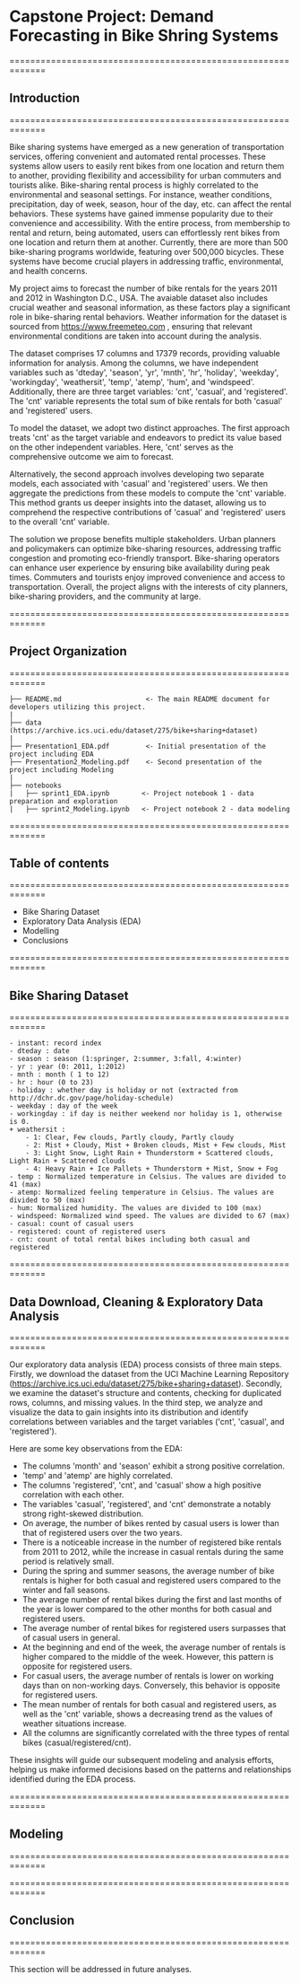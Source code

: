 # Capstone Project: Demand Forecasting in Bike Shring Systems
=============================================================
## Introduction
=============================================================

Bike sharing systems have emerged as a new generation of transportation services, offering convenient and automated rental processes. These systems allow users to easily rent bikes from one location and return them to another, providing flexibility and accessibility for urban commuters and tourists alike. Bike-sharing rental process is highly correlated to the environmental and seasonal settings. For instance, weather conditions, precipitation, day of week, season, hour of the day, etc. can affect the rental behaviors. 
These systems have gained immense popularity due to their convenience and accessibility. With the entire process, from membership to rental and return, being automated, users can effortlessly rent bikes from one location and return them at another. Currently, there are more than 500 bike-sharing programs worldwide, featuring over 500,000 bicycles. These systems have become crucial players in addressing traffic, environmental, and health concerns.

My project aims to forecast the number of bike rentals for the years 2011 and 2012 in Washington D.C., USA. The avaiable dataset also includes crucial weather and seasonal information, as these factors play a significant role in bike-sharing rental behaviors. Weather information for the dataset is sourced from https://www.freemeteo.com , ensuring that relevant environmental conditions are taken into account during the analysis.

The dataset comprises 17 columns and 17379 records, providing valuable information for analysis. Among the columns, we have independent variables such as 'dteday', 'season', 'yr', 'mnth', 'hr', 'holiday', 'weekday', 'workingday', 'weathersit', 'temp', 'atemp', 'hum', and 'windspeed'. Additionally, there are three target variables: 'cnt', 'casual', and 'registered'. The 'cnt' variable represents the total sum of bike rentals for both 'casual' and 'registered' users.

To model the dataset, we adopt two distinct approaches. The first approach treats 'cnt' as the target variable and endeavors to predict its value based on the other independent variables. Here, 'cnt' serves as the comprehensive outcome we aim to forecast.

Alternatively, the second approach involves developing two separate models, each associated with 'casual' and 'registered' users. We then aggregate the predictions from these models to compute the 'cnt' variable. This method grants us deeper insights into the dataset, allowing us to comprehend the respective contributions of 'casual' and 'registered' users to the overall 'cnt' variable.

The solution we propose benefits multiple stakeholders. Urban planners and policymakers can optimize bike-sharing resources, addressing traffic congestion and promoting eco-friendly transport. Bike-sharing operators can enhance user experience by ensuring bike availability during peak times. Commuters and tourists enjoy improved convenience and access to transportation. Overall, the project aligns with the interests of city planners, bike-sharing providers, and the community at large.

=============================================================
## Project Organization
=============================================================
    
    ├── README.md                     <- The main README document for developers utilizing this project.
    |
    ├── data (https://archive.ics.uci.edu/dataset/275/bike+sharing+dataset)   
    |
    ├── Presentation1_EDA.pdf         <- Initial presentation of the project including EDA
    ├── Presentation2_Modeling.pdf    <- Second presentation of the project including Modeling
    |
    ├── notebooks
    |   ├── sprint1_EDA.ipynb        <- Project notebook 1 - data preparation and exploration
    |   ├── sprint2_Modeling.ipynb   <- Project notebook 2 - data modeling
 

=============================================================
## Table of contents
=============================================================

- Bike Sharing Dataset 
- Exploratory Data Analysis (EDA)
- Modelling
- Conclusions

=============================================================
## Bike Sharing Dataset
=============================================================

	- instant: record index
	- dteday : date
	- season : season (1:springer, 2:summer, 3:fall, 4:winter)
	- yr : year (0: 2011, 1:2012)
	- mnth : month ( 1 to 12)
	- hr : hour (0 to 23)
	- holiday : whether day is holiday or not (extracted from http://dchr.dc.gov/page/holiday-schedule)
	- weekday : day of the week
	- workingday : if day is neither weekend nor holiday is 1, otherwise is 0.
	+ weathersit : 
		- 1: Clear, Few clouds, Partly cloudy, Partly cloudy
		- 2: Mist + Cloudy, Mist + Broken clouds, Mist + Few clouds, Mist
		- 3: Light Snow, Light Rain + Thunderstorm + Scattered clouds, Light Rain + Scattered clouds
		- 4: Heavy Rain + Ice Pallets + Thunderstorm + Mist, Snow + Fog
	- temp : Normalized temperature in Celsius. The values are divided to 41 (max)
	- atemp: Normalized feeling temperature in Celsius. The values are divided to 50 (max)
	- hum: Normalized humidity. The values are divided to 100 (max)
	- windspeed: Normalized wind speed. The values are divided to 67 (max)
	- casual: count of casual users
	- registered: count of registered users
	- cnt: count of total rental bikes including both casual and registered

=============================================================
## Data Download, Cleaning & Exploratory Data Analysis
=============================================================

Our exploratory data analysis (EDA) process consists of three main steps. Firstly, we download the dataset from the UCI Machine Learning Repository (https://archive.ics.uci.edu/dataset/275/bike+sharing+dataset). Secondly, we examine the dataset's structure and contents, checking for duplicated rows, columns, and missing values. In the third step, we analyze and visualize the data to gain insights into its distribution and identify correlations between variables and the target variables ('cnt', 'casual', and 'registered'). 

Here are some key observations from the EDA:

- The columns 'month' and 'season' exhibit a strong positive correlation.
- 'temp' and 'atemp' are highly correlated.
- The columns 'registered', 'cnt', and 'casual' show a high positive correlation with each other.
- The variables 'casual', 'registered', and 'cnt' demonstrate a notably strong right-skewed distribution.
- On average, the number of bikes rented by casual users is lower than that of registered users over the two years.
- There is a noticeable increase in the number of registered bike rentals from 2011 to 2012, while the increase in casual rentals during the same period is relatively small.
- During the spring and summer seasons, the average number of bike rentals is higher for both casual and registered users compared to the winter and fall seasons.
- The average number of rental bikes during the first and last months of the year is lower compared to the other months for both casual and registered users.
- The average number of rental bikes for registered users surpasses that of casual users in general.
- At the beginning and end of the week, the average number of rentals is higher compared to the middle of the week. However, this pattern is opposite for registered users.
- For casual users, the average number of rentals is lower on working days than on non-working days. Conversely, this behavior is opposite for registered users.
- The mean number of rentals for both casual and registered users, as well as the 'cnt' variable, shows a decreasing trend as the values of weather situations increase.
- All the columns are significantly correlated with the three types of rental bikes (casual/registered/cnt).

These insights will guide our subsequent modeling and analysis efforts, helping us make informed decisions based on the patterns and relationships identified during the EDA process.

=============================================================
## Modeling
=============================================================


=============================================================
## Conclusion
=============================================================

This section will be addressed in future analyses.
